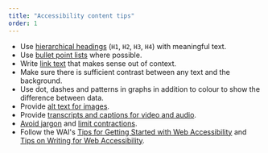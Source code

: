 ```yaml
---
title: "Accessibility content tips"
order: 1
---
```


- Use [hierarchical headings](/content-structure/#headings-subheadings) (`H1`, `H2`, `H3`, `H4`) with meaningful text.
- Use [bullet point lists](/content-structure#bullet-point-lists) where possible.
- Write [link text](/content-structure#hyperlinks) that makes sense out of context.
- Make sure there is sufficient contrast between any text and the background.
- Use dot, dashes and patterns in graphs in addition to colour to show the difference between data.
- Provide [alt text for images](#images-alt-text).
- Provide [transcripts and captions for video and audio](/content-types/#video).
- [Avoid jargon](/writing-style/#plain-english) and [limit contractions](/writing-style#voice).
- Follow the WAI's <a href="https://www.w3.org/WAI/gettingstarted/tips/" rel="external">Tips for Getting Started with Web Accessibility</a> and <a href="https://www.w3.org/WAI/gettingstarted/tips/writing.html" rel="external">Tips on Writing for Web Accessibility</a>.
